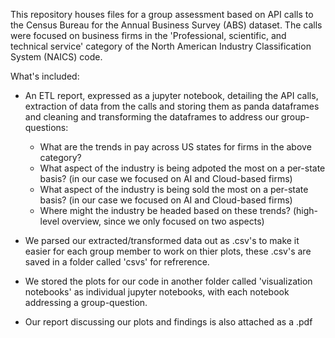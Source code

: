 This repository houses files for a group assessment based on API calls to the Census Bureau for the Annual Business Survey (ABS) dataset. The calls were focused
on business firms in the 'Professional, scientific, and technical service' category of the North American Industry Classification System (NAICS) code.

What's included:
- An ETL report, expressed as a jupyter notebook, detailing the API calls, extraction of data from the calls and storing them as panda dataframes and cleaning 
and transforming the dataframes to address our group-questions:
  - What are the trends in pay across US states for firms in the above category?
  - What aspect of the industry is being adpoted the most on a per-state basis? (in our case we focused on AI and Cloud-based firms)
  - What aspect of the industry is being sold the most on a per-state basis? (in our case we focused on AI and Cloud-based firms)
  - Where might the industry be headed based on these trends? (high-level overview, since we only focused on two aspects) 
  
- We parsed our extracted/transformed data out as .csv's to make it easier for each group member to work on thier plots, these .csv's are saved in a folder called
'csvs' for refrerence.

- We stored the plots for our code in another folder called 'visualization notebooks' as individual jupyter notebooks, with each notebook addressing a group-question.

- Our report discussing our plots and findings is also attached as a .pdf
